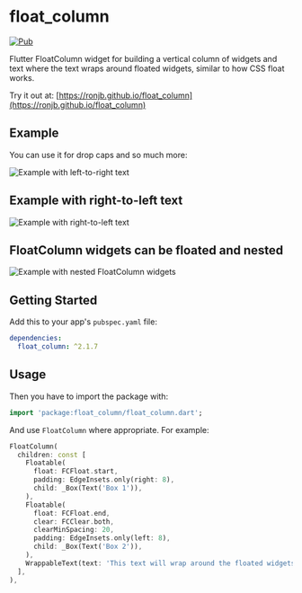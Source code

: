 # float_column

[![Pub](https://img.shields.io/pub/v/float_column.svg)](https://pub.dev/packages/float_column)

Flutter FloatColumn widget for building a vertical column of widgets and text where the text wraps around floated widgets, similar to how CSS float works.

Try it out at: [https://ronjb.github.io/float_column](https://ronjb.github.io/float_column)

## Example

You can use it for drop caps and so much more:

![Example with left-to-right text](https://raw.githubusercontent.com/ronjb/float_column/main/example/example_ltr_v2.png)

## Example with right-to-left text

![Example with right-to-left text](https://raw.githubusercontent.com/ronjb/float_column/main/example/example_rtl.png)

## FloatColumn widgets can be floated and nested

![Example with nested FloatColumn widgets](https://raw.githubusercontent.com/ronjb/float_column/main/example/example_nested.png)

## Getting Started

Add this to your app's `pubspec.yaml` file:

```yaml
dependencies:
  float_column: ^2.1.7
```

## Usage

Then you have to import the package with:

```dart
import 'package:float_column/float_column.dart';
```

And use `FloatColumn` where appropriate. For example:

```dart
FloatColumn(
  children: const [
    Floatable(
      float: FCFloat.start,
      padding: EdgeInsets.only(right: 8),
      child: _Box(Text('Box 1')),
    ),
    Floatable(
      float: FCFloat.end,
      clear: FCClear.both,
      clearMinSpacing: 20,
      padding: EdgeInsets.only(left: 8),
      child: _Box(Text('Box 2')),
    ),
    WrappableText(text: 'This text will wrap around the floated widgets...'),
  ],
),
```
